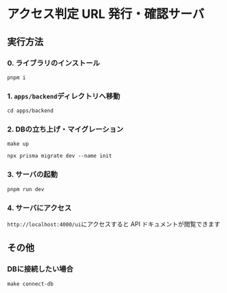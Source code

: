 # アクセス判定 URL 発行・確認サーバ

## 実行方法

### 0. ライブラリのインストール

```shell
pnpm i
```

### 1. `apps/backend`ディレクトリへ移動

```shell
cd apps/backend
```

### 2. DBの立ち上げ・マイグレーション

```shell
make up
```

```shell
npx prisma migrate dev --name init
```

### 3. サーバの起動

```shell
pnpm run dev
```

### 4. サーバにアクセス

`http://localhost:4000/ui`にアクセスすると API ドキュメントが閲覧できます

## その他

### DBに接続したい場合

```shell
make connect-db
```
